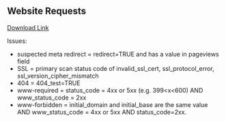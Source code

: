 


## Website Requests

[Download Link](https://raw.githubusercontent.com/GSA/site-scanning-analysis/refs/heads/main/reports/website-requests.csv)

Issues: 

- suspected meta redirect = redirect=TRUE and has a value in pageviews field
- SSL = primary scan status code of invalid_ssl_cert, ssl_protocol_error, ssl_version_cipher_mismatch
- 404 = 404_test=TRUE
- www-required = status_code = 4xx or 5xx (e.g. 399<x<600) AND www_status_code = 2xx
- www-forbidden = initial_domain and initial_base are the same value AND www_status_code = 4xx or 5xx AND status_code=2xx.
